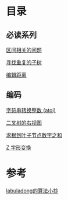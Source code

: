 <!--
 * @Author: taobo
 * @Date: 2020-10-28 11:37:00
 * @LastEditTime: 2020-11-01 15:19:18
-->
# 目录
## 必读系列  
[区间相关的问题](./markdown/区间问题.md)  

[寻找重复的子树](./markdown/findDuplicateSubtrees.md)  

[编辑距离](./markdown/minDistance.md)  

## 编码  

[字符串转换整数 (atoi)](./code/myAtoi.cpp)  

[二叉树的右视图](./code/rightSideView.cpp)    

[求根到叶子节点数字之和](./code/sumNumbers.cpp)  

[Z 字形变换](./code/convertZshp.md)  
# 参考
[labuladong的算法小抄](https://labuladong.gitbook.io/algo/)  
